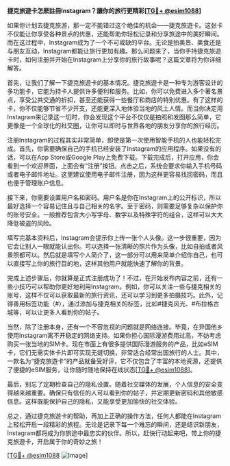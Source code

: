 **捷克旅遊卡怎麽註冊Instagram？讓你的旅行更精彩[[TG💪+ @esim1088](https://t.me/s/esim1088)]**

如果你计划去捷克旅游，那一定不能错过这个绝佳的机会——捷克旅遊卡。这张卡不仅能让你享受各种景点的优惠，还能帮助你轻松记录和分享旅途中的美好瞬间。而在这过程中，Instagram成为了一个不可或缺的平台。无论是拍美景、美食还是与朋友互动，Instagram都能让旅行更加有趣。那么问题来了，当你手持捷克旅遊卡时，如何注册并开始在Instagram上分享你的旅行故事呢？这篇文章将为你详细解答。

首先，让我们了解一下捷克旅遊卡的基本情况。捷克旅遊卡是一种专为游客设计的多功能卡，它能为持卡人提供许多便利和服务。比如，你可以免费进入多个著名景点，享受公共交通的折扣，甚至还能获得一些餐厅和商店的特别优惠。有了这样的卡，你不仅能够节省不少开支，还能更深入地体验当地的风土人情。而当你决定用Instagram来记录这一切时，你会发现这个平台不仅仅是拍照和发图那么简单，它更像是一个全球化的社交圈，让你可以即时与世界各地的朋友分享你的旅行经历。

注册Instagram的过程其实非常简单，即使是第一次使用智能手机的人也能轻松完成。首先，你需要确保自己的手机已经安装了Instagram的应用程序。如果没有的话，可以在App Store或Google Play上免费下载。下载完成后，打开应用，你会看到一个欢迎界面，上面会有“注册”按钮。点击之后，系统会要求你输入手机号码或者电子邮件地址。这里建议使用电子邮件注册，因为这样更容易找回密码，而且也便于管理账户信息。

接下来，你需要设置用户名和密码。用户名是你在Instagram上的公开标识，所以最好选择一个容易记住且与自己相关的名字。至于密码，则需要足够复杂以保护你的账号安全。一般推荐包含大小写字母、数字以及特殊字符的组合，这样可以大大降低被盗的风险。

填写完基本资料后，Instagram会提示你上传一张个人头像。这一步很重要，因为它会让别人一眼就能认出你。可以选择一张清晰的照片作为头像，比如自拍或者风景照都可以。然后就是填写个人简介了，这一部分可以用来简单介绍你自己，也可以直接写上你的旅行目的地，这样其他用户就能快速了解你的背景。

完成上述步骤后，你就算是正式注册成功了！不过，在开始发布内容之前，还有一些小技巧可以帮助你更好地利用Instagram。例如，你可以关注一些与捷克相关的账号，这样不仅可以获取最新的旅行资讯，还可以学习到更多拍摄技巧。此外，记得善用标签功能（#），通过添加与捷克相关的标签，比如#捷克风光、#布拉格古城等，可以让更多人看到你的帖子。

当然，除了注册本身，还有一个不容忽视的问题就是网络连接。毕竟，在异国他乡使用Instagram离不开稳定的网络支持。如果你担心国际漫游费用过高，不妨考虑购买一张当地的SIM卡。现在市面上有很多提供国际漫游服务的产品，比如eSIM卡，它们无需实体卡片即可实现无缝切换，非常适合经常出国旅行的人士。其中，一款名为“捷克旅遊卡”的产品就备受好评，它不仅包含了丰富的本地资源，还提供了便捷的eSIM服务，让你随时随地保持在线状态[[TG💪+ @esim1088](https://t.me/s/esim1088)]。

最后，别忘了定期检查自己的隐私设置。随着社交媒体的发展，个人信息的安全变得越来越重要。确保只有信任的人可以看到你的帖子，并定期更新密码和其他敏感信息。这样既能保护自己的隐私，又能享受更加愉快的社交体验。

总之，通过捷克旅遊卡的帮助，再加上正确的操作方法，任何人都能在Instagram上轻松开启一段精彩的旅程。无论是记录下每一个难忘的瞬间，还是结识新朋友，Instagram都将成为你旅途中最忠实的伙伴。所以，赶快行动起来吧，带上你的捷克旅遊卡，开启属于你的奇妙之旅！

[[TG💪+ @esim1088](https://t.me/s/esim1088) ![Image](https://i.postimg.cc/4NQfJmqS/Snipaste-2025-05-13-00-14-12.png)]